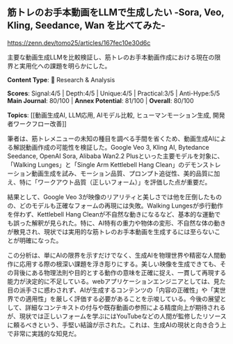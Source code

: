 ## 筋トレのお手本動画をLLMで生成したい -Sora, Veo, Kling, Seedance, Wan を比べてみた-

https://zenn.dev/tomo25/articles/167fec10e30d6c

主要な動画生成LLMを比較検証し、筋トレのお手本動画作成における現在の限界と実用化への課題を明らかにした。

**Content Type**: 🔬 Research & Analysis

**Scores**: Signal:4/5 | Depth:4/5 | Unique:4/5 | Practical:3/5 | Anti-Hype:5/5
**Main Journal**: 80/100 | **Annex Potential**: 81/100 | **Overall**: 80/100

**Topics**: [[動画生成AI, LLM応用, AIモデル比較, ヒューマンモーション生成, 開発者ワークフロー改善]]

筆者は、筋トレメニューの未知の種目を調べる手間を省くため、動画生成AIによる解説動画作成の可能性を検証した。Google Veo 3, Kling AI, Bytedance Seedance, OpenAI Sora, Alibaba Wan2.2 Plusといった主要モデルを対象に、「Walking Lunges」と「Single Arm Kettlebell Hang Clean」のデモンストレーション動画生成を試み、モーション品質、プロンプト追従性、美的品質に加え、特に「ワークアウト品質（正しいフォーム）」を評価した点が重要だ。

結果として、Google Veo 3が映像のリアリティと美しさでは他を圧倒したものの、どのモデルも正確なフォームの再現には失敗。Walking Lungesが歩行動作を伴わず、Kettlebell Hang Cleanが不自然な動きになるなど、基本的な運動でも誤った解釈が見られた。特に、AI特有の重力や物体の変形、不自然な体の動きが散見され、現状では実用的な筋トレのお手本動画を生成するには至らないことが明確になった。

この分析は、単にAIの限界を示すだけでなく、生成AIを物理世界や精密な人間動作に応用する際の根深い課題を浮き彫りにする。美しい映像を生成できても、その背後にある物理法則や目的とする動作の意味を正確に捉え、一貫して再現する能力が決定的に不足している。webアプリケーションエンジニアとしては、見た目の派手さに惑わされず、AIが生成するコンテンツの「内容の正確性」や「実世界での適用性」を厳しく評価する必要があることを示唆している。今後の展望として、詳細なコンテキストの付与や既存動画の参照による精度向上が期待されるが、現状では正しいフォームを学ぶにはYouTubeなどの人間が監修したリソースに頼るべきという、手堅い結論が示された。これは、生成AIの現状と向き合う上で非常に実践的な知見だ。